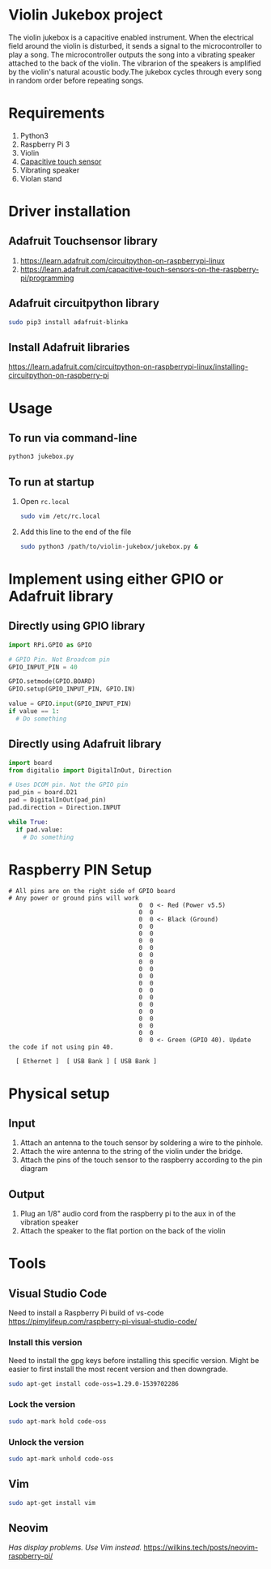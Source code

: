 # Violin Jukebox project
The violin jukebox is a capacitive enabled instrument. When the electrical field around the violin is disturbed, it sends a signal to the microcontroller to play a song. The microcontroller outputs the song into a vibrating speaker attached to the back of the violin. The vibrarion of the speakers is amplified by the violin's natural acoustic body.The jukebox cycles through every song in random order before repeating songs.


# Requirements
1. Python3
1. Raspberry Pi 3
1. Violin
1. [Capacitive touch sensor](https://www.adafruit.com/product/1374)
1. Vibrating speaker
1. Violan stand

# Driver installation
## Adafruit Touchsensor library
1. https://learn.adafruit.com/circuitpython-on-raspberrypi-linux
1. https://learn.adafruit.com/capacitive-touch-sensors-on-the-raspberry-pi/programming

## Adafruit circuitpython library
```sh
sudo pip3 install adafruit-blinka
```

## Install Adafruit libraries
https://learn.adafruit.com/circuitpython-on-raspberrypi-linux/installing-circuitpython-on-raspberry-pi


# Usage
## To run via command-line
```sh
python3 jukebox.py
```

## To run at startup
1. Open `rc.local`
    ```sh
    sudo vim /etc/rc.local
    ```

1. Add this line to the end of the file
    ```sh
    sudo python3 /path/to/violin-jukebox/jukebox.py &
    ```

# Implement using either GPIO or Adafruit library

## Directly using GPIO library
```py
import RPi.GPIO as GPIO

# GPIO Pin. Not Broadcom pin
GPIO_INPUT_PIN = 40

GPIO.setmode(GPIO.BOARD)
GPIO.setup(GPIO_INPUT_PIN, GPIO.IN)

value = GPIO.input(GPIO_INPUT_PIN)
if value == 1:
  # Do something
```

## Directly using Adafruit library
```py
import board
from digitalio import DigitalInOut, Direction

# Uses DCOM pin. Not the GPIO pin
pad_pin = board.D21
pad = DigitalInOut(pad_pin)
pad.direction = Direction.INPUT

while True:
  if pad.value:
    # Do something
```

# Raspberry PIN Setup
```
# All pins are on the right side of GPIO board
# Any power or ground pins will work
                                    0  0 <- Red (Power v5.5)
                                    0  0
                                    0  0 <- Black (Ground)
                                    0  0
                                    0  0
                                    0  0
                                    0  0
                                    0  0
                                    0  0
                                    0  0
                                    0  0
                                    0  0
                                    0  0
                                    0  0
                                    0  0
                                    0  0
                                    0  0
                                    0  0
                                    0  0
                                    0  0 <- Green (GPIO 40). Update the code if not using pin 40.

  [ Ethernet ]  [ USB Bank ] [ USB Bank ]
```
# Physical setup
## Input
1. Attach an antenna to the touch sensor by soldering a wire to the pinhole.
1. Attach the wire antenna to the string of the violin under the bridge.
1. Attach the pins of the touch sensor to the raspberry according to the pin diagram

## Output
1. Plug an 1/8" audio cord from the raspberry pi to the aux in of the vibration speaker
1. Attach the speaker to the flat portion on the back of the violin

# Tools
## Visual Studio Code
Need to install a Raspberry Pi build of vs-code
https://pimylifeup.com/raspberry-pi-visual-studio-code/

### Install this version
Need to install the gpg keys before installing this specific version. Might be easier to first install the most recent version and then downgrade.
```sh
sudo apt-get install code-oss=1.29.0-1539702286
```

### Lock the version
```sh
sudo apt-mark hold code-oss
```

### Unlock the version
```sh
sudo apt-mark unhold code-oss
```

## Vim
```sh
sudo apt-get install vim
```

## Neovim
_Has display problems. Use Vim instead._
https://wilkins.tech/posts/neovim-raspberry-pi/